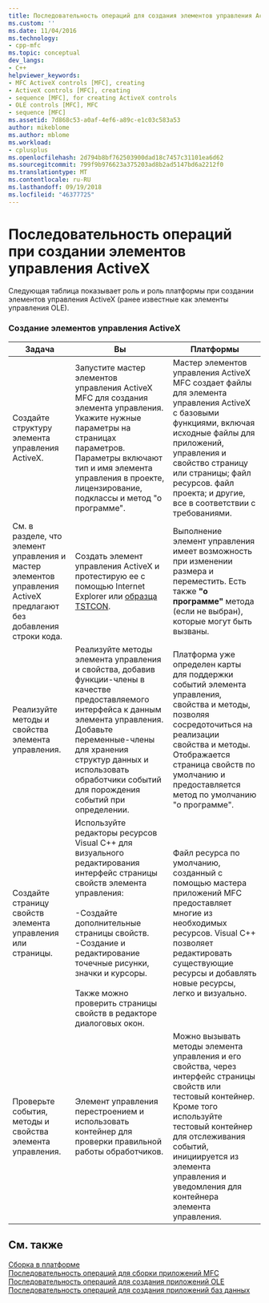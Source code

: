 ```yaml
---
title: Последовательность операций для создания элементов управления ActiveX | Документация Майкрософт
ms.custom: ''
ms.date: 11/04/2016
ms.technology:
- cpp-mfc
ms.topic: conceptual
dev_langs:
- C++
helpviewer_keywords:
- MFC ActiveX controls [MFC], creating
- ActiveX controls [MFC], creating
- sequence [MFC], for creating ActiveX controls
- OLE controls [MFC], MFC
- sequence [MFC]
ms.assetid: 7d868c53-a0af-4ef6-a89c-e1c03c583a53
author: mikeblome
ms.author: mblome
ms.workload:
- cplusplus
ms.openlocfilehash: 2d794b8bf762503900dad18c7457c31101ea6d62
ms.sourcegitcommit: 799f9b976623a375203ad8b2ad5147bd6a2212f0
ms.translationtype: MT
ms.contentlocale: ru-RU
ms.lasthandoff: 09/19/2018
ms.locfileid: "46377725"
---
```

# <a name="sequence-of-operations-for-creating-activex-controls"></a>Последовательность операций при создании элементов управления ActiveX

Следующая таблица показывает роль и роль платформы при создании элементов управления ActiveX (ранее известные как элементы управления OLE).

### <a name="creating-activex-controls"></a>Создание элементов управления ActiveX

|Задача|Вы|Платформы|
|----------|------------|------------------------|
|Создайте структуру элемента управления ActiveX.|Запустите мастер элементов управления ActiveX MFC для создания элемента управления. Укажите нужные параметры на страницах параметров. Параметры включают тип и имя элемента управления в проекте, лицензирование, подклассы и метод "о программе".|Мастер элементов управления ActiveX MFC создает файлы для элемента управления ActiveX с базовыми функциями, включая исходные файлы для приложений, управления и свойство страницу или страницы; файл ресурсов. файл проекта; и другие, все в соответствии с требованиями.|
|См. в разделе, что элемент управления и мастер элементов управления ActiveX предлагают без добавления строки кода.|Создать элемент управления ActiveX и протестирую ее с помощью Internet Explorer или [образца TSTCON](../visual-cpp-samples.md).|Выполнение элемент управления имеет возможность при изменении размера и переместить. Есть также **"о программе"** метода (если не выбран), которые могут быть вызваны.|
|Реализуйте методы и свойства элемента управления.|Реализуйте методы элемента управления и свойства, добавив функции-члены в качестве предоставляемого интерфейса к данным элемента управления. Добавьте переменные-члены для хранения структур данных и использовать обработчики событий для порождения событий при определении.|Платформа уже определен карты для поддержки событий элемента управления, свойства и методы, позволяя сосредоточиться на реализации свойства и методы. Отображается страница свойств по умолчанию и предоставляется метод по умолчанию "о программе".|
|Создайте страницу свойств элемента управления или страницы.|Используйте редакторы ресурсов Visual C++ для визуального редактирования интерфейс страницы свойств элемента управления:<br /><br /> -Создайте дополнительные страницы свойств.<br />-Создание и редактирование точечные рисунки, значки и курсоры.<br /><br /> Также можно проверить страницы свойств в редакторе диалоговых окон.|Файл ресурса по умолчанию, созданный с помощью мастера приложений MFC предоставляет многие из необходимых ресурсов. Visual C++ позволяет редактировать существующие ресурсы и добавлять новые ресурсы, легко и визуально.|
|Проверьте события, методы и свойства элемента управления.|Элемент управления перестроением и использовать контейнер для проверки правильной работы обработчиков.|Можно вызывать методы элемента управления и его свойства, через интерфейс страницы свойств или тестовый контейнер. Кроме того используйте тестовый контейнер для отслеживания событий, инициируется из элемента управления и уведомления для контейнера элемента управления.|

## <a name="see-also"></a>См. также

[Сборка в платформе](../mfc/building-on-the-framework.md)<br/>
[Последовательность операций для сборки приложений MFC](../mfc/sequence-of-operations-for-building-mfc-applications.md)<br/>
[Последовательность операций для создания приложений OLE](../mfc/sequence-of-operations-for-creating-ole-applications.md)<br/>
[Последовательность операций для создания приложений баз данных](../mfc/sequence-of-operations-for-creating-database-applications.md)

